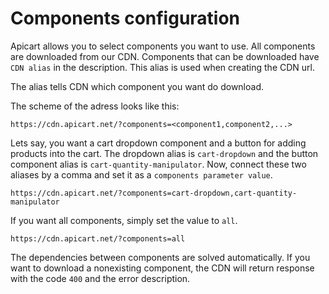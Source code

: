 # Components configuration
Apicart allows you to select components you want to use. All components are downloaded from our CDN.
Components that can be downloaded have `CDN alias` in the description. This alias is used when creating the CDN url.

The alias tells CDN which component you want do download.

The scheme of the adress looks like this:
```
https://cdn.apicart.net/?components=<component1,component2,...>
```

Lets say, you want a cart dropdown component and a button for adding products into the cart.
The dropdown alias is `cart-dropdown` and the button component alias is `cart-quantity-manipulator`.
Now, connect these two aliases by a comma and set it as a `components parameter value`.
```
https://cdn.apicart.net/?components=cart-dropdown,cart-quantity-manipulator
```

If you want all components, simply set the value to `all`.
```
https://cdn.apicart.net/?components=all
```

The dependencies between components are solved automatically.
If you want to download a nonexisting component, the CDN will return response with the code `400` and the error description.